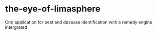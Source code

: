 # the-eye-of-limasphere
Cnn application for pest and desease identification with a remedy engine intergrated
